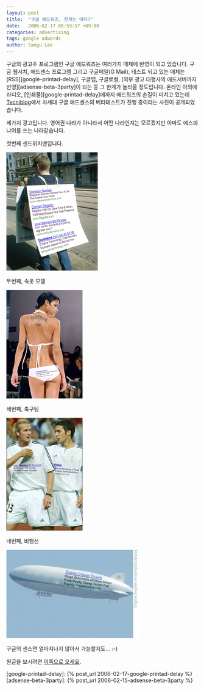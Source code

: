 ```yaml
---
layout: post
title:  "구글 애드워즈, 한계는 어디?"
date:   2006-02-17 08:59:57 +09:00
categories: advertising
tags: google adwords
author: Samgu Lee
---
```

구글의 광고주 프로그램인 구글 애드워즈는 여러가지 매체에 반영이 되고 있습니다. 구글 웹서치, 애드센스 프로그램 그리고 구글메일(G Mail), 테스트 되고 있는 매체는 [RSS][google-printad-delay], 구글맵, 구글로컬, [외부 광고 대행사의 애드서버까지 반영][adsense-beta-3party]이 되는 등 그 한계가 놀라울 정도입니다. 온라인 이외에 라디오, [인쇄물][google-printad-delay]에까지 애드워즈의 손길이 미치고 있는데 [Tecniblog](http://www.tecniblog.com/buscadores/enlaces-patrocinados/adwords_next_step.php)에서 차세대 구글 애드센스의 베타테스트가 진행 중이라는 사진이 공개되었습니다.

세가지 광고입니다. 영어권 나라가 아니라서 어떤 나라인지는 모르겠지만 아마도 에스퍄냐어를 쓰는 나라같습니다.

첫번째 센드위치맨입니다.

![차세대 구글 애드워즈 - 센드위치맨](/assets/adwords_next_generation_1.jpg)

두번째, 속옷 모델

![차세대 구글 애드워즈 - 속옷모델](/assets/adwords_next_generation_2.jpg)

세번째, 축구팀

![차세대 구글 애드워즈 - 축구팀](/assets/adwords_next_generation_3.jpg)

네번째, 비행선

![차세대 구글 애드워즈 - 비행선](/assets/adwords_next_generation_4.jpg)

구글의 센스면 얼마지나지 않아서 가능할지도... :-)

원글을 보시려면 [이쪽으로 오세요](http://www.tecniblog.com/buscadores/enlaces-patrocinados/adwords_next_step.php).

[google-printad-delay]: {% post_url 2006-02-17-google-printad-delay %}
[adsense-beta-3party]: {% post_url 2006-02-15-adsense-beta-3party %}

